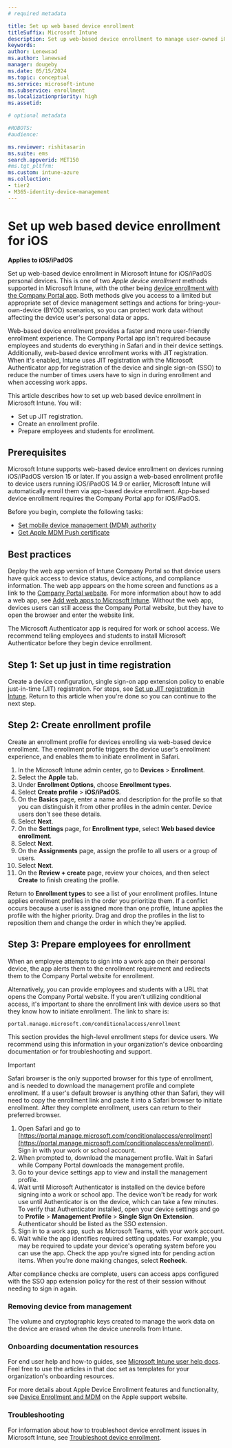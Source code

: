 ```yaml
---
# required metadata

title: Set up web based device enrollment  
titleSuffix: Microsoft Intune
description: Set up web-based device enrollment to manage user-owned iOS/iPadOS devices in Microsoft Intune.
keywords:
author: Lenewsad
ms.author: lanewsad
manager: dougeby
ms.date: 05/15/2024
ms.topic: conceptual
ms.service: microsoft-intune
ms.subservice: enrollment
ms.localizationpriority: high
ms.assetid: 

# optional metadata

#ROBOTS:
#audience:

ms.reviewer: rishitasarin
ms.suite: ems
search.appverid: MET150
#ms.tgt_pltfrm:
ms.custom: intune-azure 
ms.collection:
- tier2
- M365-identity-device-management
---
```


# Set up web based device enrollment for iOS  
**Applies to iOS/iPadOS**  

Set up web-based device enrollment in Microsoft Intune for iOS/iPadOS personal devices. This is one of two *Apple device enrollment* methods supported in Microsoft Intune, with the other being [device enrollment with the Company Portal app](ios-device-enrollment.md#app-or-web-based-enrollment). Both methods give you access to a limited but appropriate set of device management settings and actions for bring-your-own-device (BYOD) scenarios, so you can protect work data without affecting the device user's personal data or apps.  

Web-based device enrollment provides a faster and more user-friendly enrollment experience. The Company Portal app isn't required because employees and students do everything in Safari and in their device settings. Additionally, web-based device enrollment works with JIT registration. When it's enabled, Intune uses JIT registration with the Microsoft Authenticator app for registration of the device and single sign-on (SSO) to reduce the number of times users have to sign in during enrollment and when accessing work apps. 

This article describes how to set up web based device enrollment in Microsoft Intune. You will:   

* Set up JIT registration.   
* Create an enrollment profile.   
* Prepare employees and students for enrollment.  

## Prerequisites  
Microsoft Intune supports web-based device enrollment on devices running iOS/iPadOS version 15 or later. If you assign a web-based enrollment profile to device users running iOS/iPadOS 14.9 or earlier, Microsoft Intune will automatically enroll them via app-based device enrollment. App-based device enrollment requires the Company Portal app for iOS/iPadOS.     

Before you begin, complete the following tasks:    

- [Set mobile device management (MDM) authority](../fundamentals/mdm-authority-set.md)  
- [Get Apple MDM Push certificate](apple-mdm-push-certificate-get.md)  

## Best practices   
Deploy the web app version of Intune Company Portal so that device users have quick access to device status, device actions, and compliance information. The web app appears on the home screen and functions as a link to the [Company Portal website](https://portal.manage.microsoft.com/). For more information about how to add a web app, see [Add web apps to Microsoft Intune](../apps/web-app.md). Without the web app, devices users can still access the Company Portal website, but they have to open the browser and enter the website link.  

The Microsoft Authenticator app is required for work or school access. We recommend telling employees and students to install Microsoft Authenticator before they begin device enrollment.  

## Step 1: Set up just in time registration 
Create a device configuration, single sign-on app extension policy to enable just-in-time (JIT) registration. For steps, see [Set up JIT registration in Intune](set-up-just-in-time-registration.md). Return to this article when you're done so you can continue to the next step.  

## Step 2: Create enrollment profile  
Create an enrollment profile for devices enrolling via web-based device enrollment. The enrollment profile triggers the device user's enrollment experience, and enables them to initiate enrollment in Safari. 

1. In the Microsoft Intune admin center, go to **Devices** > **Enrollment**.  
1. Select the **Apple** tab.  
1. Under **Enrollment Options**, choose **Enrollment types**.  
1. Select **Create profile** > **iOS/iPadOS**.  
1. On the **Basics** page, enter a name and description for the profile so that you can distinguish it from other profiles in the admin center. Device users don't see these details.  
1. Select **Next**.  
1. On the **Settings** page, for **Enrollment type**, select **Web based device enrollment**.  
1. Select **Next**.  
1. On the **Assignments** page, assign the profile to all users or a group of users.
1. Select **Next**.  
1. On the **Review + create** page, review your choices, and then select **Create** to finish creating the profile. 

Return to **Enrollment types** to see a list of your enrollment profiles. Intune applies enrollment profiles in the order you prioritize them. If a conflict occurs because a user is assigned more than one profile, Intune applies the profile with the higher priority. Drag and drop the profiles in the list to reposition them and change the order in which they're applied.   

## Step 3: Prepare employees for enrollment  
When an employee attempts to sign into a work app on their personal device, the app alerts them to the enrollment requirement and redirects them to the Company Portal website for enrollment.  

Alternatively, you can provide employees and students with a URL that opens the Company Portal website. If you aren't utilizing conditional access, it's important to share the enrollment link with device users so that they know how to initiate enrollment. The link to share is:  

 `portal.manage.microsoft.com/conditionalaccess/enrollment`   

This section provides the high-level enrollment steps for device users. We recommend using this information in your organization's device onboarding documentation or for troubleshooting and support. 

>[!IMPORTANT]
> Safari browser is the only supported browser for this type of enrollment, and is needed to download the management profile and complete enrollment. If a user's default browser is anything other than Safari, they will need to copy the enrollment link and paste it into a Safari browser to initiate enrollment. After they complete enrollment, users can return to their preferred browser.  

1. Open Safari and go to [https://portal.manage.microsoft.com/conditionalaccess/enrollment](https://portal.manage.microsoft.com/conditionalaccess/enrollment). Sign in with your work or school account.   
2. When prompted to, download the management profile. Wait in Safari while Company Portal downloads the management profile.  
3. Go to your device settings app to view and install the management profile.  
4. Wait until Microsoft Authenticator is installed on the device before signing into a work or school app. The device won't be ready for work use until Authenticator is on the device, which can take a few minutes. To verify that Authenticator installed, open your device settings and go to **Profile** > **Management Profile** > **Single Sign On Extension**. Authenticator should be listed as the SSO extension.  
5. Sign in to a work app, such as Microsoft Teams, with your work account.  
6. Wait while the app identifies required setting updates. For example, you may be required to update your device's operating system before you can use the app. Check the app you're signed into for pending action items. When you're done making changes, select **Recheck**.   

After compliance checks are complete, users can access apps configured with the SSO app extension policy for the rest of their session without needing to sign in again.

### Removing device from management  
The volume and cryptographic keys created to manage the work data on the device are erased when the device unenrolls from Intune. 

### Onboarding documentation resources    
For end user help and how-to guides, see [Microsoft Intune user help docs](../user-help/index.yml). Feel free to use the articles in that doc set as templates for your organization's onboarding resources.  

For more details about Apple Device Enrollment features and functionality, see [Device Enrollment and MDM](https://support.apple.com/guide/deployment/device-enrollment-and-mdm-depd1c27dfe6/web) on the Apple support website.  

### Troubleshooting  
For information about how to troubleshoot device enrollment issues in Microsoft Intune, see [Troubleshoot device enrollment](/troubleshoot/mem/intune/troubleshoot-device-enrollment-in-intune#device-cap-reached).  
